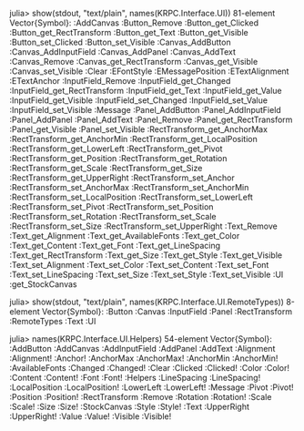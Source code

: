 julia> show(stdout, "text/plain", names(KRPC.Interface.UI))
81-element Vector{Symbol}:
 :AddCanvas
 :Button_Remove
 :Button_get_Clicked
 :Button_get_RectTransform
 :Button_get_Text
 :Button_get_Visible
 :Button_set_Clicked
 :Button_set_Visible
 :Canvas_AddButton
 :Canvas_AddInputField
 :Canvas_AddPanel
 :Canvas_AddText
 :Canvas_Remove
 :Canvas_get_RectTransform
 :Canvas_get_Visible
 :Canvas_set_Visible
 :Clear
 :EFontStyle
 :EMessagePosition
 :ETextAlignment
 :ETextAnchor
 :InputField_Remove
 :InputField_get_Changed
 :InputField_get_RectTransform
 :InputField_get_Text
 :InputField_get_Value
 :InputField_get_Visible
 :InputField_set_Changed
 :InputField_set_Value
 :InputField_set_Visible
 :Message
 :Panel_AddButton
 :Panel_AddInputField
 :Panel_AddPanel
 :Panel_AddText
 :Panel_Remove
 :Panel_get_RectTransform
 :Panel_get_Visible
 :Panel_set_Visible
 :RectTransform_get_AnchorMax
 :RectTransform_get_AnchorMin
 :RectTransform_get_LocalPosition
 :RectTransform_get_LowerLeft
 :RectTransform_get_Pivot
 :RectTransform_get_Position
 :RectTransform_get_Rotation
 :RectTransform_get_Scale
 :RectTransform_get_Size
 :RectTransform_get_UpperRight
 :RectTransform_set_Anchor
 :RectTransform_set_AnchorMax
 :RectTransform_set_AnchorMin
 :RectTransform_set_LocalPosition
 :RectTransform_set_LowerLeft
 :RectTransform_set_Pivot
 :RectTransform_set_Position
 :RectTransform_set_Rotation
 :RectTransform_set_Scale
 :RectTransform_set_Size
 :RectTransform_set_UpperRight
 :Text_Remove
 :Text_get_Alignment
 :Text_get_AvailableFonts
 :Text_get_Color
 :Text_get_Content
 :Text_get_Font
 :Text_get_LineSpacing
 :Text_get_RectTransform
 :Text_get_Size
 :Text_get_Style
 :Text_get_Visible
 :Text_set_Alignment
 :Text_set_Color
 :Text_set_Content
 :Text_set_Font
 :Text_set_LineSpacing
 :Text_set_Size
 :Text_set_Style
 :Text_set_Visible
 :UI
 :get_StockCanvas

julia> show(stdout, "text/plain", names(KRPC.Interface.UI.RemoteTypes))
8-element Vector{Symbol}:
 :Button
 :Canvas
 :InputField
 :Panel
 :RectTransform
 :RemoteTypes
 :Text
 :UI

julia> names(KRPC.Interface.UI.Helpers)
54-element Vector{Symbol}:
 :AddButton
 :AddCanvas
 :AddInputField
 :AddPanel
 :AddText
 :Alignment
 :Alignment!
 :Anchor!
 :AnchorMax
 :AnchorMax!
 :AnchorMin
 :AnchorMin!
 :AvailableFonts
 :Changed
 :Changed!
 :Clear
 :Clicked
 :Clicked!
 :Color
 :Color!
 :Content
 :Content!
 :Font
 :Font!
 :Helpers
 :LineSpacing
 :LineSpacing!
 :LocalPosition
 :LocalPosition!
 :LowerLeft
 :LowerLeft!
 :Message
 :Pivot
 :Pivot!
 :Position
 :Position!
 :RectTransform
 :Remove
 :Rotation
 :Rotation!
 :Scale
 :Scale!
 :Size
 :Size!
 :StockCanvas
 :Style
 :Style!
 :Text
 :UpperRight
 :UpperRight!
 :Value
 :Value!
 :Visible
 :Visible!